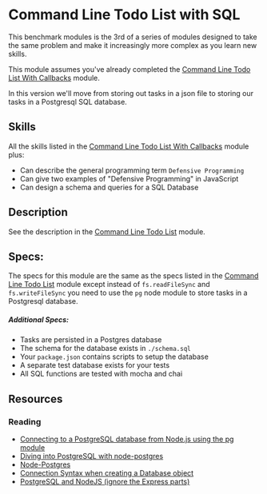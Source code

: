 # Command Line Todo List with SQL

This benchmark modules is the 3rd of a series of modules designed to take the
same problem and make it increasingly more complex as you learn new skills.

This module assumes you've already completed the
[Command Line Todo List With Callbacks](../../modules/Command-Line-Todo-List-With-Callbacks)
module.

In this version we'll move from storing out tasks in a json file to storing our
tasks in a Postgresql SQL database.

## Skills

All the skills listed in the
[Command Line Todo List With Callbacks](../../modules/Command-Line-Todo-List-With-Callbacks#skills)
module plus:

- Can describe the general programming term `Defensive Programming`
- Can give two examples of "Defensive Programming" in JavaScript
- Can design a schema and queries for a SQL Database

## Description

See the description in the
[Command Line Todo List](../../modules/Command-Line-Todo-List/#description)
module.

## Specs:

The specs for this module are the same as the specs listed in the
[Command Line Todo List](../../modules/Command-Line-Todo-List/#specs) module
except instead of `fs.readFileSync` and `fs.writeFileSync` you need to use the
`pg` node module to store tasks in a Postgresql database.

##### Additional Specs:


- Tasks are persisted in a Postgres database
- The schema for the database exists in `./schema.sql`
- Your `package.json` contains scripts to setup the database
- A separate test database exists for your tests
- All SQL functions are tested with mocha and chai


## Resources

### Reading

- [Connecting to a PostgreSQL database from Node.js using the pg module](http://nodeexamples.com/2012/09/21/connecting-to-a-postgresql-database-from-node-js-using-the-pg-module/)
- [Diving into PostgreSQL with node-postgres](http://russmatney.com/techsposure/diving-into-postgres-with-node-postgres/)
- [Node-Postgres](https://node-postgres.com/)
- [Connection Syntax when creating a Database object](https://github.com/vitaly-t/pg-promise/wiki/Connection-Syntax)
- [PostgreSQL and NodeJS (ignore the Express parts)](http://mherman.org/blog/2015/02/12/postgresql-and-nodejs/#.WXpXV9PyvIE)

